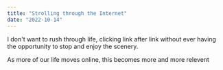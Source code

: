 ```yaml
---
title: "Strolling through the Internet"
date: "2022-10-14"
---
```


I don't want to rush through life, clicking link after link without ever having the opportunity to stop and enjoy the scenery.

As more of our life moves online, this becomes more and more relevent